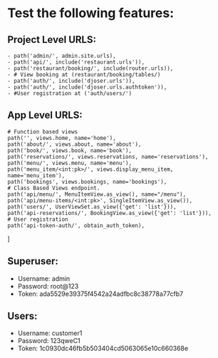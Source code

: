 
# Test the following features:

## Project Level URLS:

    - path('admin/', admin.site.urls),
    - path('api/', include('restaurant.urls')),
    - path('restaurant/booking/', include(router.urls)),
    - # View booking at (restaurant/booking/tables/)
    - path('auth/', include('djoser.urls')),
    - path('auth/', include('djoser.urls.authtoken')),
    - #User registration at ('auth/users/')


## App Level URLS:
    
    # Function based views
    path('', views.home, name='home'),
    path('about/', views.about, name='about'),
    path('book/', views.book, name='book'),
    path('reservations/', views.reservations, name='reservations'),
    path('menu/', views.menu, name='menu'),
    path('menu_item/<int:pk>/', views.display_menu_item, name='menu_item'),  
    path('bookings', views.bookings, name='bookings'), 
    # Class Based Views endpoint.
    path('api/menu/', MenuItemView.as_view(), name="/menu"),
    path('api/menu-items/<int:pk>', SingleItemView.as_view()),
    path('users/', UserViewSet.as_view({'get': 'list'})),
    path('api-reservations/', BookingView.as_view({'get': 'list'})),
    # User registration
    path('api-token-auth/', obtain_auth_token),
]

## Superuser:

- Username: admin
- Password: root@123
- Token: ada5529e39375f4542a24adfbc8c38778a77cfb7

## Users:

- Username: customer1
- Password: 123qweC1
- Token: 1c0930dc46fb5b503404cd5063065e10c660368e
